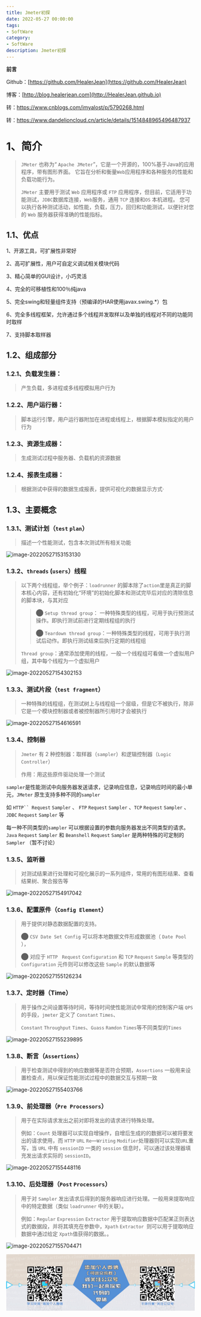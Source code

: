 ```yaml
---
title: Jmeter初探
date: 2022-05-27 00:00:00
tags: 
- SoftWare
category: 
- SoftWare
description: Jmeter初探
---
```


**前言**     

 Github：[https://github.com/HealerJean](https://github.com/HealerJean)         

 博客：[http://blog.healerjean.com](http://HealerJean.github.io)          

  转：https://www.cnblogs.com/imyalost/p/5790268.html

  转：https://www.dandelioncloud.cn/article/details/1514848965496487937

# 1、简介

> `JMeter` 也称为“ `Apache JMeter`”，它是一个开源的，100%基于Java的应用程序，带有图形界面。 它旨在分析和衡量`Web`应用程序和各种服务的性能和负载功能行为。      
>
> `JMeter` 主要用于测试 `Web` 应用程序或 `FTP` 应用程序，但目前，它适用于功能测试，`JDBC`数据库连接，`Web`服务，通用 `TCP` 连接和`OS` 本机进程。 您可以执行各种测试活动，如性能，负载，压力，回归和功能测试，以便针对您的 `Web` 服务器获得准确的性能指标。       

## 1.1、优点

1、开源工具，可扩展性非常好     

2、高可扩展性，用户可自定义调试相关模块代码       

3、精心简单的GUI设计，小巧灵活       

4、完全的可移植性和100％纯java        

5、完全swing和轻量组件支持（预编译的HAR使用javax.swing.*）包       

6、完全多线程框架，允许通过多个线程并发取样以及单独的线程对不同的功能同时取样        

7、支持脚本取样器



## 1.2、组成部分

### 1.2.1、负载发生器：

> 产生负载，多进程或多线程模拟用户行为     



### 1.2.2、用户运行器：

> 脚本运行引擎，用户运行器附加在进程或线程上，根据脚本模拟指定的用户行为               



### 1.2.3、资源生成器：

> 生成测试过程中服务器、负载机的资源数据             



### 1.2.4、报表生成器：

>根据测试中获得的数据生成报表，提供可视化的数据显示方式·



## 1.3、主要概念

### 1.3.1、测试计划（`test` `plan`）

> 描述一个性能测试，包含本次测试所有相关功能

![image-20220527153153130](/Users/healerjean/Desktop/HealerJean/HCode/HealerJean.github.io/blogImages/image-20220527153153130.png)



### 1.3.2、`threads` (`users`）线程

> 以下两个线程组，举个例子：`loadrunner` 的脚本除了`action`里是真正的脚本核心内容，还有初始化“环境”的初始化脚本和测试完毕后对应的清除信息的脚本块，与其对应
>
> > ⬤ `Setup thread group`：  一种特殊类型的线程，可用于执行预测试操作。即执行测试前进行定期线程组的执行
> >
> > ⬤ `Teardown thread group`：一种特殊类型的线程，可用于执行测试后动作。即执行测试结束后执行定期的线程组      
>
> `Thread group`：通常添加使用的线程，一般一个线程组可看做一个虚拟用户组，其中每个线程为一个虚拟用户



![image-20220527154302153](/Users/healerjean/Desktop/HealerJean/HCode/HealerJean.github.io/blogImages/image-20220527154302153.png)



### 1.3.3、测试片段（`test fragment`）

> 一种特殊的线程组，在测试树上与线程组一个层级，但是它不被执行，除非它是一个模块控制器或者被控制器所引用时才会被执行

![image-20220527154616591](/Users/healerjean/Desktop/HealerJean/HCode/HealerJean.github.io/blogImages/image-20220527154616591.png)

### 1.3.4、控制器

> `Jmeter` 有 2 种控制器：取样器（`sampler`）和逻辑控制器（`Logic Controller`）   
>
> 作用：用这些原件驱动处理一个测试



`sampler`是性能测试中向服务器发送请求，记录响应信息，记录响应时间的最小单元，`JMeter` 原生支持多种不同的`sampler` 

如 `HTTP`` Request`  `Sampler` 、 `FTP` `Request` `Sampler` 、`TCP` `Request` `Sampler` 、`JDBC` `Request` `Sampler` 等

每一种不同类型的`sampler` 可以根据设置的参数向服务器发出不同类型的请求。`Java` `Request` `Sampler` 和 `Beanshell` `Request` `Sampler` 是两种特殊的可定制的 `Sampler` （暂不讨论）



### 1.3.5、监听器

> 对测试结果进行处理和可视化展示的一系列组件，常用的有图形结果、查看结果树、聚合报告等

![image-20220527154917042](/Users/healerjean/Desktop/HealerJean/HCode/HealerJean.github.io/blogImages/image-20220527154917042.png)



### 1.3.6、配置原件（`Config Element`）

> 用于提供对静态数据配置的支持。  
>
> ⬤   `CSV Date Set Config` 可以将本地数据文件形成数据池（ `Date Pool` ），    
>
> ⬤ 对应于 `HTTP ` `Request` `Configuration`  和 `TCP`  `Request`  `Sample` 等类型的 `Configuration` 元件则可以修改这些 `Sample` 的默认数据等



![image-20220527155126234](/Users/healerjean/Desktop/HealerJean/HCode/HealerJean.github.io/blogImages/image-20220527155126234.png)

### 1.3.7、定时器（Time）

> 用于操作之间设置等待时间，等待时间使性能测试中常用的控制客户端 `QPS`的手段，`jmeter` 定义了 `Constant` `Times`、
>
> `Constant` `Throughput` `Times`、`Guass` `Ramdon` `Times`等不同类型的`Times`

![image-20220527155239895](/Users/healerjean/Desktop/HealerJean/HCode/HealerJean.github.io/blogImages/image-20220527155239895.png)



### 1.3.8、断言（`Assertions`）

> 用于检查测试中得到的响应数据等是否符合预期，`Assertions` 一般用来设置检查点，用以保证性能测试过程中的数据交互与预期一致



![image-20220527155403766](/Users/healerjean/Desktop/HealerJean/HCode/HealerJean.github.io/blogImages/image-20220527155403766.png)



### 1.3.9、前处理器（`Pre Processors`）

> 用于在实际请求发出之前对即将发出的请求进行特殊处理。        
>
> 例如：`Count` 处理器可以实现自增操作，自增后生成的的数据可以被将要发出的请求使用，而 `HTTP` `URL` `Re`—`Writing` `Modifier`处理器则可以实现`URL`重写，当 `URL` 中有 `sessionID` 一类的 `session` 信息时，可以通过该处理器填充发出请求实际的 `sessionID`。



![image-20220527155448116](/Users/healerjean/Desktop/HealerJean/HCode/HealerJean.github.io/blogImages/image-20220527155448116.png)



### 1.3.10、后处理器（`Post` `Processors`）

> 用于对 `Sampler` 发出请求后得到的服务器响应进行处理。一般用来提取响应中的特定数据（类似 `loadrunner` 中的关联）。
>
> 例如：`Regular` `Expression` `Extractor` 用于提取响应数据中匹配某正则表达式的数据段，并将其填充在参数中，`Xpath` `Extractor `则可以用于提取响应数据中通过给定 `Xpath`值获得的数据。。

![image-20220527155704471](/Users/healerjean/Desktop/HealerJean/HCode/HealerJean.github.io/blogImages/image-20220527155704471.png)









![ContactAuthor](https://raw.githubusercontent.com/HealerJean/HealerJean.github.io/master/assets/img/artical_bottom.jpg)



<!-- Gitalk 评论 start  -->

<link rel="stylesheet" href="https://unpkg.com/gitalk/dist/gitalk.css">

<script src="https://unpkg.com/gitalk@latest/dist/gitalk.min.js"></script> 
<div id="gitalk-container"></div>    
 <script type="text/javascript">
    var gitalk = new Gitalk({
		clientID: `1d164cd85549874d0e3a`,
		clientSecret: `527c3d223d1e6608953e835b547061037d140355`,
		repo: `HealerJean.github.io`,
		owner: 'HealerJean',
		admin: ['HealerJean'],
		id: 'PLFuyo1sRW3Ev64T',
    });
    gitalk.render('gitalk-container');
</script> 




<!-- Gitalk end -->



